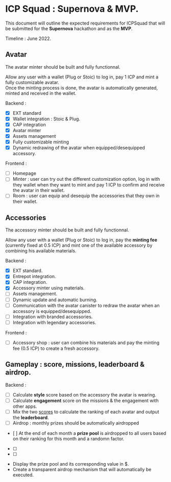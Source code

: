 # ICP Squad : Supernova & MVP.

This document will outline the expected requirements for ICPSquad that will be submitted for the **Supernova** hackathon and as the **MVP**.

Timeline : June 2022.

## Avatar

The avatar minter should be built and fully functionnal.

Allow any user with a wallet (Plug or Stoic) to log in, pay 1 ICP and mint a fully customizable avatar. <br/>
Once the minting process is done, the avatar is automatically generated, minted and received in the wallet.

Backend :

- [x] EXT standard
- [x] Wallet integration : Stoic & Plug.
- [x] CAP integration
- [x] Avatar minter
- [x] Assets management
- [x] Fully customizable minting
- [x] Dynamic redrawing of the avatar when equipped/desequipped accessory.

Frontend :

- [ ] Homepage
- [ ] Minter : user can try out the different customization option, log in with they wallet when they want to mint and pay 1 ICP to confirm and receive the avatar in their wallet.
- [ ] Room : user can equip and desequip the accessories that they own in their wallet.

## Accessories

The accessory minter should be built and fully functionnal.

Allow any user with a wallet (Plug or Stoic) to log in, pay the **minting fee** (currently fixed at 0.5 ICP) and mint one of the available accessory by combining his available materials.

Backend :

- [x] EXT standard.
- [x] Entrepot integration.
- [x] CAP integration.
- [x] Accessory minter using materials.
- [ ] Assets management.
- [ ] Dynamic update and automatic burning.
- [ ] Communication with the avatar canister to redraw the avatar when an accessory is equipped/desequipped.
- [ ] Integration with branded accessories.
- [ ] Integration with legendary accessories.

Frontend :

- [ ] Accessory shop : user can combine his materials and pay the minting fee (0.5 ICP) to create a fresh accessory.

## Gameplay : score, missions, leaderboard & airdrop.

Backend :

- [ ] Calculate **style** score based on the accessory the avatar is wearing.
- [ ] Calculate **engagement** score on the missions & the engagement with other apps.
- [ ] Mix the two [scores](SCORES.MD) to calculate the ranking of each avatar and output the **leaderboard**.
- [ ] Airdrop : monthly prizes should be automatically airdropped
- [ ] At the end of each month a **prize pool** is airdropped to all users based on their ranking for this month and a randomn factor.
- [ ]
- [ ]

- Display the prize pool and its corresponding value in $.
- Create a transparent airdrop mechanism that will automatically be executed.
